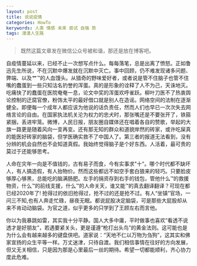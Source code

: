```yaml
---
layout: post
title: 说说疫情
categories: HowTo
kerywords: 人类 情感 未来 尝试 自强 势
tags: 漫漫人生路
---
```


> 既然这篇文章发在微信公众号被和谐，那还是放在博客吧。

自疫情蔓延以来，已经不止一次想写点什么。每每落笔，总是出离了愤怒。正如鲁迅先生所说，不在沉默中爆发就在沉默中灭亡。事中回顾，仍不难发现诸多问题、弊端、以及艹™的人血馒头。从猎奇的野味爱好者，或者说是管不住脑子也管不住嘴的蠢蛋到一些只知沽名钓誉的浑蛋。真的是形象的诠释了人不为己，天诛地灭。吃痛快了的蠢蛋在医院奄奄一息，论文中奖的浑蛋欢呼雀跃。柳叶刀医不了热衷舆论控制的迂腐官僚，粉饰太平的最好借口就是别人在造谣。网络空间的法制在逐渐健全。即便每一个成年人都应该为他说的话负责任，然而人们也早已一次次失去网络言论的自由。在国家执法机关沦为权力的忠犬时，那张嘴还是不要张开了，铁箍紧捆，丢进牢笼。微博，人民日报，朋友圈自媒体还在唱着各自的赞歌，举起的大旗一路更是随着风向一变再变。还有那无知的群众和道貌岸然的砖家，或许吃屎真的能医好砖家的脑袋，但学医确实救不了中国人了。第三者的报道无法看到，没有分辨的机会自然也不会知道真假。我始终觉得脑子是个好东西。人活着，最可贵的莫过于还能够思考。

人命在灾年一向是不值钱的，古有易子而食，今有实事求"十"。哪个时代都不缺坏人，有人搞造假，有人抬物价。然而这些都远不如空手套白狼来的轻巧。只要脸皮够厚心够黑，总能吃的脑满肠肥。左手的捐资存到右手的钱包，管他什么™的救援物资，什么™的前线支援，什么™的人命关天，谁又能™的真去翻译翻译？可现在都已经2020年了! 抢得过的依旧抢得过，抢不过的还是抢不过。有人“坐镇”官场，一问三不知,也有人奔走忙碌，昼夜无眠。都说屁股决定脑袋，可是那些大屁股却从来不肯动动脑袋。为官之道，似乎更多的只学到了王顾左右而言他。

你以为我暴跳如雷，其实我十分平静。国人大多中庸，平时做事也喜欢“看透不说透才是好朋友”，若遇要紧关头，更是谨遵“枪打出头鸟”的黄金法则。这可能也是为什么会有越来越多的键盘侠吧。道家说：“天地不仁以万物为刍狗”，这其实和佛家宣扬的众生平等一样。万丈迷津，只待自渡。我们相信事情在往好的方向发展，但又无关相信，只是因为那是心里最后一丝的期待。希望一切都能顺利，齐心协力度此危难。
